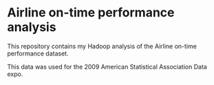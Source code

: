 # Airline on-time performance analysis

This repository contains my Hadoop analysis of the Airline on-time performance dataset.

This data was used for the 2009 American Statistical Association Data expo.
